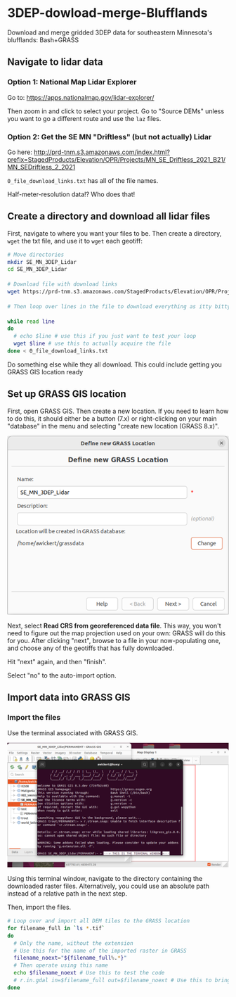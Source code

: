 # 3DEP-dowload-merge-Blufflands
Download and merge gridded 3DEP data for southeastern Minnesota's blufflands: Bash+GRASS

## Navigate to lidar data

### Option 1: National Map Lidar Explorer

Go to:
https://apps.nationalmap.gov/lidar-explorer/

Then zoom in and click to select your project. Go to "Source DEMs" unless you want to go a different route and use the `laz` files.

### Option 2: Get the SE MN "Driftless" (but not actually) Lidar

Go here:
http://prd-tnm.s3.amazonaws.com/index.html?prefix=StagedProducts/Elevation/OPR/Projects/MN_SE_Driftless_2021_B21/MN_SEDriftless_2_2021

`0_file_download_links.txt` has all of the file names.

Half-meter-resolution data!? Who does that!


## Create a directory and download all lidar files

First, navigate to where you want your files to be. Then create a directory, `wget` the txt file, and use it to `wget` each geotiff:

```bash
# Move directories
mkdir SE_MN_3DEP_Lidar
cd SE_MN_3DEP_Lidar

# Download file with download links
wget https://prd-tnm.s3.amazonaws.com/StagedProducts/Elevation/OPR/Projects/MN_SE_Driftless_2021_B21/MN_SEDriftless_2_2021/0_file_download_links.txt

# Then loop over lines in the file to download everything as itty bitty tiles

while read line
do
  # echo $line # use this if you just want to test your loop
  wget $line # use this to actually acquire the file
done < 0_file_download_links.txt
```

Do something else while they all download. This could include getting you GRASS GIS location ready


## Set up GRASS GIS location

First, open GRASS GIS. Then create a new location. If you need to learn how to do this, it should either be a button (7.x) or right-clicking on your main "database" in the menu and selecting "create new location (GRASS 8.x)".

![Figure showing GRASS GIS location-creation screen](https://github.com/MNiMORPH/3DEP-dowload-merge-Blufflands/blob/main/figures/NewLocation__GRASS_GIS__SE_MN_3DEP_Lidar.png)

Next, select **Read CRS from georeferenced data file**. This way, you won't need to figure out the map projection used on your own: GRASS will do this for you. After clicking "next", browse to a file in your now-populating one, and choose any of the geotiffs that has fully downloaded.

Hit "next" again, and then "finish".

Select "no" to the auto-import option.


## Import data into GRASS GIS

### Import the files

Use the terminal associated with GRASS GIS.

![GRASS GIS screens: use the shell within which GRASS is running.](https://github.com/MNiMORPH/3DEP-dowload-merge-Blufflands/blob/main/figures/UseTerminal.png)

Using this terminal window, navigate to the directory containing the downloaded raster files. Alternatively, you could use an absolute path instead of a relative path in the next step.

Then, import the files.

```bash
# Loop over and import all DEM tiles to the GRASS location
for filename_full in `ls *.tif`
do
  # Only the name, without the extension
  # Use this for the name of the imported raster in GRASS
  filename_noext="${filename_full%.*}"
  # Then operate using this name
  echo $filename_noext # Use this to test the code
  # r.in.gdal in=$filename_full out=$filename_noext # Use this to bring the file into GRASS
done
```
